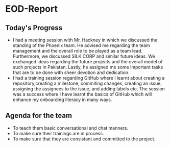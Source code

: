 # EOD-Report 
## Today's Progress
- I had a meeting session with Mr. Hackney in which we discussed the standing of the Phoenix team. He advised me regarding the team management and the overall role to be played as a team lead. Furthermore, we discussed SILK CORP and similar future ideas. We exchanged ideas regarding the future projects and the overall model of such projects in Pakistan. Lastly, he assigned me some important tasks that are to be done with sheer devotion and dedication.
- I had a training session regarding GitHub where I learnt about creating a repository,creating a milestone, commiting changes,  creating an issue, assigning the assignees to the issue, and adding labels etc. The session was a success where I have learnt the basics of GitHub which will enhance my onboarding literacy in many ways.
## Agenda for the team
- To teach them basic conversational and chat manners.
- To make sure their trainings are in process.
- To make sure that they are consistant and committed to the project.
